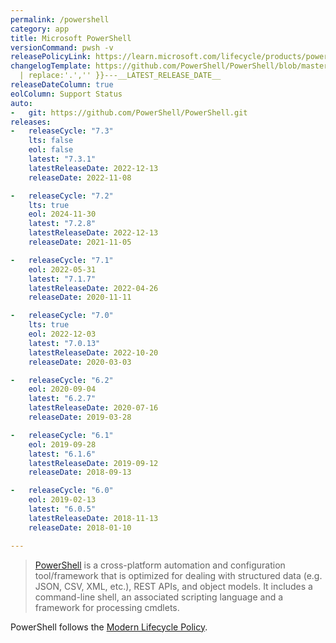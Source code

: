 ```yaml
---
permalink: /powershell
category: app
title: Microsoft PowerShell
versionCommand: pwsh -v
releasePolicyLink: https://learn.microsoft.com/lifecycle/products/powershell
changelogTemplate: https://github.com/PowerShell/PowerShell/blob/master/CHANGELOG/__RELEASE_CYCLE__.md#{{"__LATEST__"
  | replace:'.','' }}---__LATEST_RELEASE_DATE__
releaseDateColumn: true
eolColumn: Support Status
auto:
-   git: https://github.com/PowerShell/PowerShell.git
releases:
-   releaseCycle: "7.3"
    lts: false
    eol: false
    latest: "7.3.1"
    latestReleaseDate: 2022-12-13
    releaseDate: 2022-11-08

-   releaseCycle: "7.2"
    lts: true
    eol: 2024-11-30
    latest: "7.2.8"
    latestReleaseDate: 2022-12-13
    releaseDate: 2021-11-05

-   releaseCycle: "7.1"
    eol: 2022-05-31
    latest: "7.1.7"
    latestReleaseDate: 2022-04-26
    releaseDate: 2020-11-11

-   releaseCycle: "7.0"
    lts: true
    eol: 2022-12-03
    latest: "7.0.13"
    latestReleaseDate: 2022-10-20
    releaseDate: 2020-03-03

-   releaseCycle: "6.2"
    eol: 2020-09-04
    latest: "6.2.7"
    latestReleaseDate: 2020-07-16
    releaseDate: 2019-03-28

-   releaseCycle: "6.1"
    eol: 2019-09-28
    latest: "6.1.6"
    latestReleaseDate: 2019-09-12
    releaseDate: 2018-09-13

-   releaseCycle: "6.0"
    eol: 2019-02-13
    latest: "6.0.5"
    latestReleaseDate: 2018-11-13
    releaseDate: 2018-01-10

---
```


> [PowerShell](https://aka.ms/powershell)  is a cross-platform automation and configuration tool/framework that is optimized for dealing with structured data (e.g. JSON, CSV, XML, etc.), REST APIs, and object models. It includes a command-line shell, an associated scripting language and a framework for processing cmdlets.

PowerShell follows the [Modern Lifecycle Policy](https://learn.microsoft.com/powershell/scripting/install/PowerShell-Support-Lifecycle).
